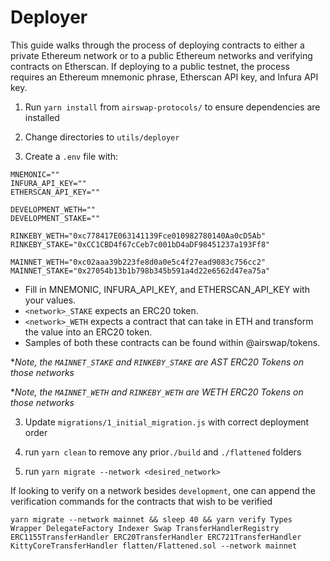 # Deployer

This guide walks through the process of deploying contracts to either a private Ethereum network or to a public Ethereum networks and verifying contracts on Etherscan. If deploying to a public testnet, the process requires an Ethereum mnemonic phrase, Etherscan API key, and Infura API key.

1. Run `yarn install` from `airswap-protocols/` to ensure dependencies are installed

2. Change directories to `utils/deployer`

2. Create a `.env` file with:

```
MNEMONIC=""
INFURA_API_KEY=""
ETHERSCAN_API_KEY=""

DEVELOPMENT_WETH=""
DEVELOPMENT_STAKE=""

RINKEBY_WETH="0xc778417E063141139Fce010982780140Aa0cD5Ab"
RINKEBY_STAKE="0xCC1CBD4f67cCeb7c001bD4aDF98451237a193Ff8"

MAINNET_WETH="0xc02aaa39b223fe8d0a0e5c4f27ead9083c756cc2"
MAINNET_STAKE="0x27054b13b1b798b345b591a4d22e6562d47ea75a"
```
- Fill in MNEMONIC, INFURA_API_KEY, and ETHERSCAN_API_KEY with your values.
- `<network>_STAKE` expects an ERC20 token.
- `<network>_WETH` expects a contract that can take in ETH and transform the value into an ERC20 token.
- Samples of both these contracts can be found within @airswap/tokens.
  
**Note, the `MAINNET_STAKE` and `RINKEBY_STAKE` are AST ERC20 Tokens on those networks*

**Note, the `MAINNET_WETH` and `RINKEBY_WETH` are WETH ERC20 Tokens on those networks*

3. Update `migrations/1_initial_migration.js` with correct deployment order

4. run `yarn clean` to remove any prior`./build` and `./flattened` folders

5. run `yarn migrate --network <desired_network>`

If looking to verify on a network besides `development`, one can append the verification commands for the contracts that wish to be verified
```
yarn migrate --network mainnet && sleep 40 && yarn verify Types Wrapper DelegateFactory Indexer Swap TransferHandlerRegistry ERC1155TransferHandler ERC20TransferHandler ERC721TransferHandler KittyCoreTransferHandler flatten/Flattened.sol --network mainnet
```